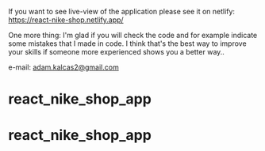 
If you want to see live-view of the application please see it on netlify:
https://react-nike-shop.netlify.app/

One more thing: I'm glad if you will check the code and for example indicate some mistakes that I made in code. I think that's the best way to improve your skills if someone more experienced shows you a better way..

e-mail: adam.kalcas2@gmail.com

# react_nike_shop_app

# react_nike_shop_app

